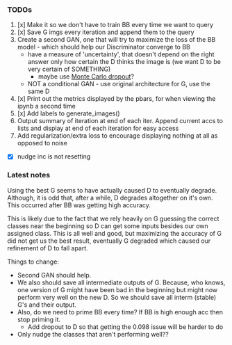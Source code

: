 ### TODOs

1. [x] Make it so we don't have to train BB every time we want to query
2. [x] Save G imgs every iteration and append them to the query
3. Create a second GAN, one that will try to maximize the loss of the BB model - which should
help our Discriminator converge to BB
    * have a measure of 'uncertainty', that doesn't depend on the right answer only how
      certain the D thinks the image is (we want D to be very certain of SOMETHING)
        * maybe use [Monte Carlo dropout](https://towardsdatascience.com/is-your-algorithm-confident-enough-1b20dfe2db08)?
    * NOT a conditional GAN - use original architecture for G, use the same D
4. [x] Print out the metrics displayed by the pbars, for when viewing the ipynb a second time
5. [x] Add labels to generate_images()
6. Output summary of iteration at end of each iter. Append current accs to lists and display at
end of each iteration for easy access
7. Add regularization/extra loss to encourage displaying nothing at all as opposed to noise
* [x] nudge inc is not resetting

### Latest notes

Using the best G seems to have actually caused D to eventually degrade. Although, it is odd that,
after a while, D degrades altogether on it's own. This occurred after BB was getting high accuracy.

This is likely due to the fact that we rely heavily on G guessing the correct classes near the
beginning so D can get some inputs besides our own assigned class. This is all well and good, but
maximizing the accuracy of G did not get us the best result, eventually G degraded which caused
our refinement of D to fall apart.

Things to change:
* Second GAN should help.
* We also should save all intermediate outputs of G. Because, who knows, one version of G might
have been bad in the beginning but might now perform very well on the new D. So we should save
all interm (stable) G's and their output.
* Also, do we need to prime BB every time? If BB is high enough acc then stop priming it.
    * Add dropout to D so that getting the 0.098 issue will be harder to do
* Only nudge the classes that aren't performing well??
